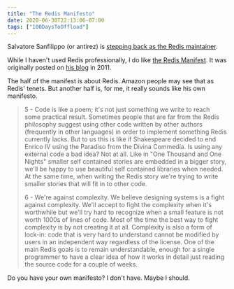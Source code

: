 ```yaml
---
title: "The Redis Manifesto"
date: 2020-06-30T22:13:06-07:00
tags: ["100DaysToOffload"]
---
```

Salvatore Sanfilippo (or antirez) is [stepping back as the Redis maintainer](http://antirez.com/news/133).

While I haven't used Redis professionally, I do like [the Redis Manifest](https://github.com/redis-io/redis/blob/unstable/MANIFESTO). It was originally posted on [his blog](http://oldblog.antirez.com/post/redis-manifesto.html) in 2011.

The half of the manifest is about Redis. Amazon people may see that as Redis' tenets. But another half is, for me, it really sounds like his own manifesto.

> 5 - Code is like a poem; it's not just something we write to reach some
>     practical result. Sometimes people that are far from the Redis philosophy
>     suggest using other code written by other authors (frequently in other
>     languages) in order to implement something Redis currently lacks. But to us
>     this is like if Shakespeare decided to end Enrico IV using the Paradiso from
>     the Divina Commedia. Is using any external code a bad idea? Not at all. Like
>     in "One Thousand and One Nights" smaller self contained stories are embedded
>     in a bigger story, we'll be happy to use beautiful self contained libraries
>     when needed. At the same time, when writing the Redis story we're trying to
>     write smaller stories that will fit in to other code.
>
> 6 - We're against complexity. We believe designing systems is a fight against
>     complexity. We'll accept to fight the complexity when it's worthwhile but
>     we'll try hard to recognize when a small feature is not worth 1000s of lines
>     of code. Most of the time the best way to fight complexity is by not
>     creating it at all. Complexity is also a form of lock-in: code that is
>     very hard to understand cannot be modified by users in an independent way
>     regardless of the license. One of the main Redis goals is to remain
>     understandable, enough for a single programmer to have a clear idea of how
>     it works in detail just reading the source code for a couple of weeks.

Do you have your own manifesto? I don't have. Maybe I should.
